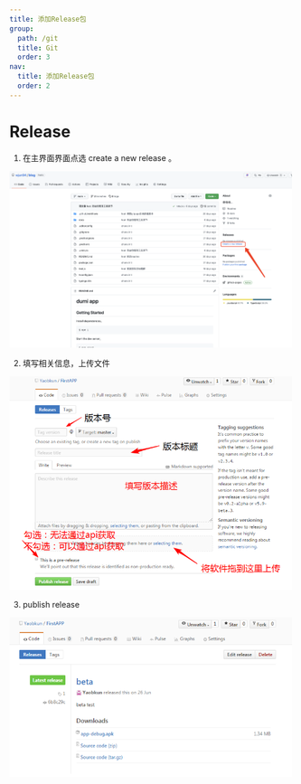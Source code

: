 ```yaml
---
title: 添加Release包
group:
  path: /git
  title: Git
  order: 3
nav:
  title: 添加Release包
  order: 2
---
```


# Release

1. 在主界面界面点选 create a new release 。

<img src="./static/img1.png" alt="img" width="500"/>

2. 填写相关信息，上传文件

<img src="./static/img2.png" alt="img" width="500"/>

3. publish release

<img src="./static/img3.png" alt="img" width="500"/>
